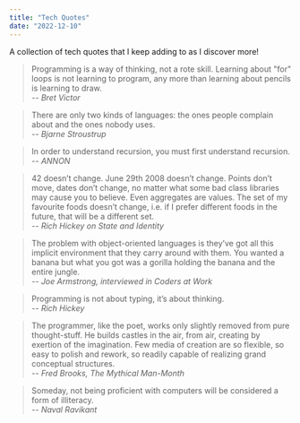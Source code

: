 ```yaml
---
title: "Tech Quotes"
date: "2022-12-10"
---
```


A collection of tech quotes that I keep adding to as I discover more!

<!-- end -->

> Programming is a way of thinking, not a rote skill. Learning about "for" loops
> is not learning to program, any more than learning about pencils is learning
> to draw.
> <br/>-- <cite>Bret Victor</cite>

> There are only two kinds of languages: the ones people complain about and the ones nobody uses.
> <br/>-- <cite>Bjarne Stroustrup</cite>

> In order to understand recursion, you must first understand recursion.
> <br/>-- <cite>ANNON</cite>

> 42 doesn’t change. June 29th 2008 doesn’t change. Points don’t move, dates
> don’t change, no matter what some bad class libraries may cause you to
> believe. Even aggregates are values. The set of my favourite foods doesn’t
> change, i.e. if I prefer different foods in the future, that will be a
> different set.
> <br/>-- <cite>Rich Hickey on State and Identity</cite>

> The problem with object-oriented languages is they’ve got all this implicit
> environment that they carry around with them. You wanted a banana but what you
> got was a gorilla holding the banana and the entire jungle.
> <br/>-- <cite>Joe Armstrong, interviewed in Coders at Work</cite>

> Programming is not about typing, it’s about thinking.
> <br/>-- <cite>Rich Hickey</cite>

> The programmer, like the poet, works only slightly removed from pure
> thought-stuff. He builds castles in the air, from air, creating by exertion of
> the imagination. Few media of creation are so flexible, so easy to polish and
> rework, so readily capable of realizing grand conceptual structures.
> <br/>-- <cite>Fred Brooks, The Mythical Man-Month</cite>

> Someday, not being proficient with computers will be considered a form of illiteracy.
> <br/>-- <cite>Naval Ravikant</cite>
